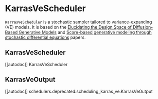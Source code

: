 <!--Copyright 2024 The HuggingFace Team. All rights reserved.

Licensed under the Apache License, Version 2.0 (the "License"); you may not use this file except in compliance with
the License. You may obtain a copy of the License at

http://www.apache.org/licenses/LICENSE-2.0

Unless required by applicable law or agreed to in writing, software distributed under the License is distributed on
an "AS IS" BASIS, WITHOUT WARRANTIES OR CONDITIONS OF ANY KIND, either express or implied. See the License for the
specific language governing permissions and limitations under the License.
-->

# KarrasVeScheduler

`KarrasVeScheduler` is a stochastic sampler tailored to variance-expanding (VE) models. It is based on the [Elucidating the Design Space of Diffusion-Based Generative Models](https://huggingface.co/papers/2206.00364) and [Score-based generative modeling through stochastic differential equations](https://huggingface.co/papers/2011.13456) papers.

## KarrasVeScheduler
[[autodoc]] KarrasVeScheduler

## KarrasVeOutput
[[autodoc]] schedulers.deprecated.scheduling_karras_ve.KarrasVeOutput